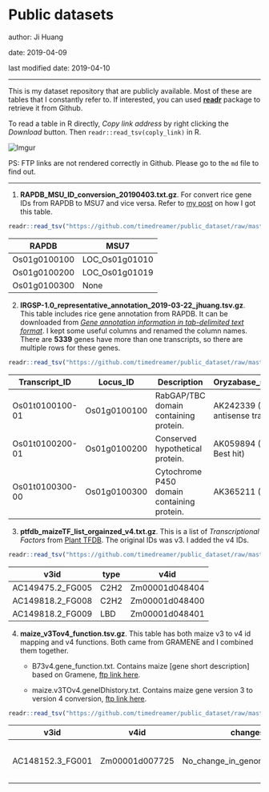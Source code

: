 # Public datasets

author: Ji Huang

date: 2019-04-09

last modified date: 2019-04-10

---

This is my dataset repository that are publicly available. Most of these are tables that I constantly refer to. If interested, you can used **[readr](https://readr.tidyverse.org/index.html)** package to retrieve it from Github.

To read a table in R directly, *Copy link address* by right clicking the *Download* button. Then `readr::read_tsv(coply_link)` in R.

![Imgur](https://i.imgur.com/PWbrdo9.png)

PS: FTP links are not rendered correctly in Github. Please go to the `md` file to find out.

---

1. **RAPDB_MSU_ID_conversion_20190403.txt.gz**. For convert rice gene IDs from RAPDB to MSU7 and vice versa. Refer to [my post](https://jhuang.netlify.com/post/rice-rapdb-to-msu7-id-conversion/) on how I got this table.

```r
readr::read_tsv("https://github.com/timedreamer/public_dataset/raw/master/RAPDB_MSU_ID_conversion_20190403.txt.gz")
```


| RAPDB        	| MSU7           	|
|--------------	|----------------	|
| Os01g0100100 	| LOC_Os01g01010 	|
| Os01g0100200 	| LOC_Os01g01019 	|
| Os01g0100300 	| None           	|


2. **IRGSP-1.0_representative_annotation_2019-03-22_jhuang.tsv.gz**. This table includes rice gene annotation from RAPDB. It can be downloaded from [*Gene annotation information in tab-delimited text format*](https://rapdb.dna.affrc.go.jp/download/irgsp1.html). I kept some useful columns and renamed the column names. There are **5339** genes have more than one transcripts, so there are multiple rows for these genes.

```r
readr::read_tsv("https://github.com/timedreamer/public_dataset/raw/master/IRGSP-1.0_representative_annotation_2019-03-22_jhuang.tsv.gz")
```

| Transcript_ID   	| Locus_ID     	| Description                                	| Oryzabase_synonym                     	| Oryzabase_name   	| Transcript_evidence 	| ORF_evidence 	| FLcDNA_cloneID 	|
|-----------------	|--------------	|--------------------------------------------	|---------------------------------------	|------------------	|---------------------	|--------------	|----------------	|
| Os01t0100100-01 	| Os01g0100100 	| RabGAP/TBC domain containing protein.      	| AK242339 (DDBJ, antisense transcript) 	| Q655M0 (UniProt) 	| J075199P03          	|              	|                	|
| Os01t0100200-01 	| Os01g0100200 	| Conserved hypothetical protein.            	| AK059894 (DDBJ, Best hit)             	| B8ACR2 (UniProt) 	| 006-208-E01         	|              	|                	|
| Os01t0100300-00 	| Os01g0100300 	| Cytochrome P450 domain containing protein. 	| AK365211 (DDBJ)                       	| B9EYQ3 (UniProt) 	|                     	|              	|                	|

3. **ptfdb_maizeTF_list_orgainzed_v4.txt.gz**. This is a list of *Transcriptional Factors* from [Plant TFDB](http://planttfdb.cbi.pku.edu.cn/download.php#oid_tfid). The original IDs was v3. I added the v4 IDs.

```r
readr::read_tsv("https://github.com/timedreamer/public_dataset/raw/master/ptfdb_maizeTF_list_orgainzed_v4.txt.gz")
```

| v3id             	| type 	| v4id           	|
|------------------	|------	|----------------	|
| AC149475.2_FG005 	| C2H2 	| Zm00001d048404 	|
| AC149818.2_FG008 	| C2H2 	| Zm00001d048400 	|
| AC149818.2_FG009 	| LBD  	| Zm00001d048401 	|

4. **maize_v3Tov4_function.tsv.gz**. This table has both maize v3 to v4 id mapping and v4 functions. Both came from GRAMENE and I combined them together.

	+ B73v4.gene_function.txt. Contains maize [gene short description] based on Gramene, [ftp link here](ftp://ftp.gramene.org/pub/gramene/archives/PAST_RELEASES/release-58/gff3/zea_mays/gene_function/B73v4.gene_function.txt).

	+ maize.v3TOv4.geneIDhistory.txt. Contains maize gene version 3 to version 4 conversion, [ftp link here](ftp://ftp.gramene.org/pub/gramene/archives/PAST_RELEASES/release-58/gff3/zea_mays/gene_id_mapping_v3_to_v4/maize.v3TOv4.geneIDhistory.txt).

```r
readr::read_tsv("https://github.com/timedreamer/public_dataset/raw/master/maize_v3Tov4_function.tsv.gz")
```

| v3id             	| v4id           	| changes                       	| method                   	| type   	| annotation                    	| source           	|
|------------------	|----------------	|-------------------------------	|--------------------------	|--------	|-------------------------------	|------------------	|
| AC148152.3_FG001 	| Zm00001d007725 	| No_change_in_genomic_sequence 	| Gene_Tree/Direct_mapping 	| 1-to-1 	| Ankyrin repeat family protein 	| [source:homolog] 	|



